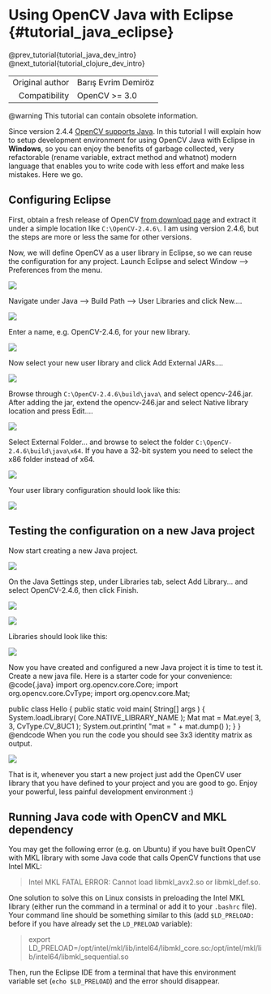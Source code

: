 Using OpenCV Java with Eclipse {#tutorial_java_eclipse}
==============================

@prev_tutorial{tutorial_java_dev_intro}
@next_tutorial{tutorial_clojure_dev_intro}

|    |    |
| -: | :- |
| Original author | Barış Evrim Demiröz |
| Compatibility | OpenCV >= 3.0 |

@warning
This tutorial can contain obsolete information.

Since version 2.4.4 [OpenCV supports Java](http://opencv.org/opencv-java-api.html). In this tutorial
I will explain how to setup development environment for using OpenCV Java with Eclipse in
**Windows**, so you can enjoy the benefits of garbage collected, very refactorable (rename variable,
extract method and whatnot) modern language that enables you to write code with less effort and make
less mistakes. Here we go.

Configuring Eclipse
-------------------

First, obtain a fresh release of OpenCV [from download page](http://opencv.org/releases.html) and
extract it under a simple location like `C:\OpenCV-2.4.6\`. I am using version 2.4.6, but the steps
are more or less the same for other versions.

Now, we will define OpenCV as a user library in Eclipse, so we can reuse the configuration for any
project. Launch Eclipse and select Window --\> Preferences from the menu.

![](images/1-window-preferences.png)

Navigate under Java --\> Build Path --\> User Libraries and click New....

![](images/2-user-library-new.png)

Enter a name, e.g. OpenCV-2.4.6, for your new library.

![](images/3-library-name.png)

Now select your new user library and click Add External JARs....

![](images/4-add-external-jars.png)

Browse through `C:\OpenCV-2.4.6\build\java\` and select opencv-246.jar. After adding the jar,
extend the opencv-246.jar and select Native library location and press Edit....

![](images/5-native-library.png)

Select External Folder... and browse to select the folder `C:\OpenCV-2.4.6\build\java\x64`. If you
have a 32-bit system you need to select the x86 folder instead of x64.

![](images/6-external-folder.png)

Your user library configuration should look like this:

![](images/7-user-library-final.png)

Testing the configuration on a new Java project
-----------------------------------------------

Now start creating a new Java project.

![](images/7_5-new-java-project.png)

On the Java Settings step, under Libraries tab, select Add Library... and select OpenCV-2.4.6, then
click Finish.

![](images/8-add-library.png)

![](images/9-select-user-lib.png)

Libraries should look like this:

![](images/10-new-project-created.png)

Now you have created and configured a new Java project it is time to test it. Create a new java
file. Here is a starter code for your convenience:
@code{.java}
import org.opencv.core.Core;
import org.opencv.core.CvType;
import org.opencv.core.Mat;

public class Hello
{
   public static void main( String[] args )
   {
      System.loadLibrary( Core.NATIVE_LIBRARY_NAME );
      Mat mat = Mat.eye( 3, 3, CvType.CV_8UC1 );
      System.out.println( "mat = " + mat.dump() );
   }
}
@endcode
When you run the code you should see 3x3 identity matrix as output.

![](images/11-the-code.png)

That is it, whenever you start a new project just add the OpenCV user library that you have defined
to your project and you are good to go. Enjoy your powerful, less painful development environment :)

Running Java code with OpenCV and MKL dependency
------------------------------------------------

You may get the following error (e.g. on Ubuntu) if you have built OpenCV with MKL library with some Java code that calls OpenCV functions
that use Intel MKL:
> Intel MKL FATAL ERROR: Cannot load libmkl_avx2.so or libmkl_def.so.

One solution to solve this on Linux consists in preloading the Intel MKL library (either run the command in a terminal or add it to your `.bashrc` file).
Your command line should be something similar to this (add `$LD_PRELOAD:` before if you have already set the `LD_PRELOAD` variable):
> export LD_PRELOAD=/opt/intel/mkl/lib/intel64/libmkl_core.so:/opt/intel/mkl/lib/intel64/libmkl_sequential.so

Then, run the Eclipse IDE from a terminal that have this environment variable set (`echo $LD_PRELOAD`) and the error should disappear.

